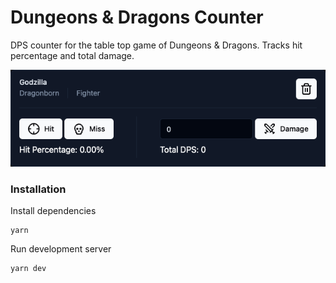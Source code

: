 # Dungeons & Dragons Counter

DPS counter for the table top game of Dungeons & Dragons. Tracks hit percentage and total damage.

<p align="center">
  <img src="./assets/preview.png" alt="Screenshot of DND counter" />
</p>

### Installation

Install dependencies

```
yarn
```

Run development server

```
yarn dev
```
